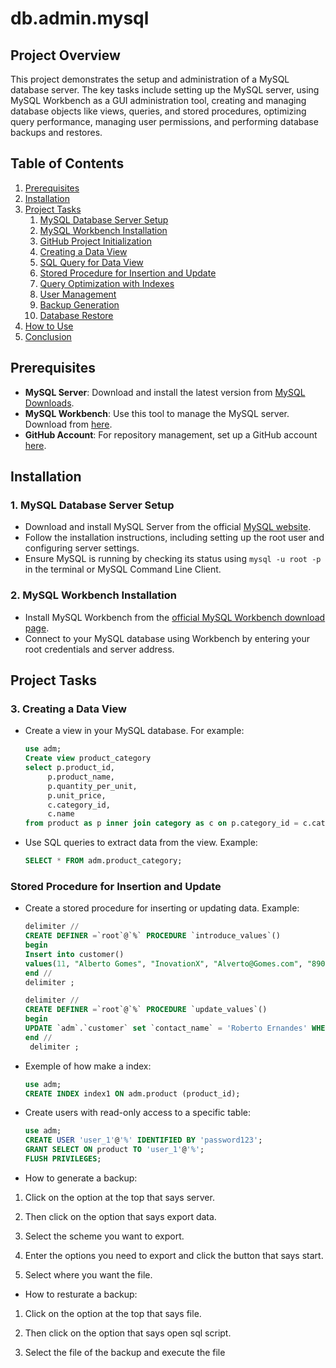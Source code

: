 # db.admin.mysql

## Project Overview
This project demonstrates the setup and administration of a MySQL database server. The key tasks include setting up the MySQL server, using MySQL Workbench as a GUI administration tool, creating and managing database objects like views, queries, and stored procedures, optimizing query performance, managing user permissions, and performing database backups and restores.

## Table of Contents
1. [Prerequisites](#prerequisites)
2. [Installation](#installation)
3. [Project Tasks](#project-tasks)
    1. [MySQL Database Server Setup](#mysql-database-server-setup)
    2. [MySQL Workbench Installation](#mysql-workbench-installation)
    3. [GitHub Project Initialization](#github-project-initialization)
    4. [Creating a Data View](#creating-a-data-view)
    5. [SQL Query for Data View](#sql-query-for-data-view)
    6. [Stored Procedure for Insertion and Update](#stored-procedure-for-insertion-and-update)
    7. [Query Optimization with Indexes](#query-optimization-with-indexes)
    8. [User Management](#user-management)
    9. [Backup Generation](#backup-generation)
    10. [Database Restore](#database-restore)
4. [How to Use](#how-to-use)
5. [Conclusion](#conclusion)

## Prerequisites
- **MySQL Server**: Download and install the latest version from [MySQL Downloads](https://dev.mysql.com/downloads/).
- **MySQL Workbench**: Use this tool to manage the MySQL server. Download from [here](https://dev.mysql.com/downloads/workbench/).
- **GitHub Account**: For repository management, set up a GitHub account [here](https://github.com/).

## Installation

### 1. MySQL Database Server Setup
- Download and install MySQL Server from the official [MySQL website](https://dev.mysql.com/downloads/mysql/).
- Follow the installation instructions, including setting up the root user and configuring server settings.
- Ensure MySQL is running by checking its status using `mysql -u root -p` in the terminal or MySQL Command Line Client.

### 2. MySQL Workbench Installation
- Install MySQL Workbench from the [official MySQL Workbench download page](https://dev.mysql.com/downloads/workbench/).
- Connect to your MySQL database using Workbench by entering your root credentials and server address.

## Project Tasks

### 3. Creating a Data View
- Create a view in your MySQL database. For example:
  ```sql
  use adm;
  Create view product_category
  select p.product_id, 
       p.product_name, 
       p.quantity_per_unit, 
       p.unit_price, 
       c.category_id, 
       c.name
  from product as p inner join category as c on p.category_id = c.category_id

- Use SQL queries to extract data from the view. Example:
    ```sql
    SELECT * FROM adm.product_category;
### Stored Procedure for Insertion and Update
- Create a stored procedure for inserting or updating data. Example:

    ```sql
    delimiter //
    CREATE DEFINER =`root`@`%` PROCEDURE `introduce_values`()
    begin
   Insert into customer()
   values(11, "Alberto Gomes", "InovationX", "Alverto@Gomes.com", "890 Central Plaza, Suite 567", "Los Angeles", "USA");
    end //
    delimiter ;

    delimiter //
    CREATE DEFINER =`root`@`%` PROCEDURE `update_values`()
    begin
	UPDATE `adm`.`customer` set `contact_name` = 'Roberto Ernandes' WHERE (`customer_id` = '11');
    end //
     delimiter ;

- Exemple of how make a index:
    ```sql
    use adm;
    CREATE INDEX index1 ON adm.product (product_id);

- Create users with read-only access to a specific table:
    ```sql
    use adm;
    CREATE USER 'user_1'@'%' IDENTIFIED BY 'password123';
    GRANT SELECT ON product TO 'user_1'@'%';
    FLUSH PRIVILEGES;

- How to generate a backup:

1. Click on the option at the top that says server.

2. Then click on the option that says export data.

3. Select the scheme you want to export.

4. Enter the options you need to export and click the button that says start.

5. Select where you want the file.

- How to resturate a backup:

1. Click on the option at the top that says file.

2. Then click on the option that says open sql script.

3. Select the file of the backup and execute the file